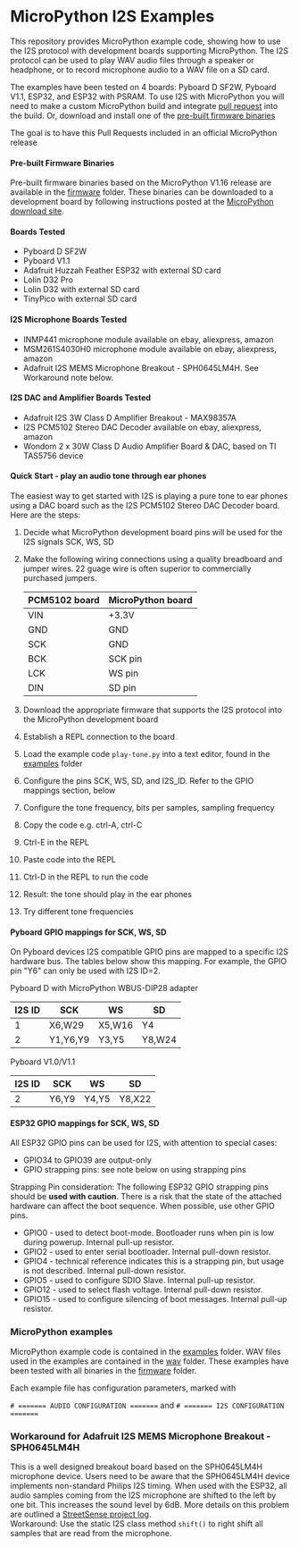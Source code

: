 # MicroPython I2S Examples

This repository provides MicroPython example code, showing how to use the I2S protocol with development boards supporting MicroPython.  The I2S protocol can be used to play WAV audio files through a speaker or headphone, or to record microphone audio to a WAV file on a SD card. 

The examples have been tested on 4 boards:  Pyboard D SF2W, Pyboard V1.1, ESP32, and ESP32 with PSRAM.  To use I2S with MicroPython you will need to make a custom MicroPython build and integrate [pull request](https://github.com/micropython/micropython/pull/7183) into the build.  Or, download and install one of the [pre-built firmware binaries](firmware)

The goal is to have this Pull Requests included in an official MicroPython release  

#### Pre-built Firmware Binaries
Pre-built firmware binaries based on the MicroPython V1.16 release are available in the [firmware](firmware) folder.  These binaries can be downloaded to a development board by following instructions posted at the [MicroPython download site](https://micropython.org/download/).

#### Boards Tested
  * Pyboard D SF2W
  * Pyboard V1.1
  * Adafruit Huzzah Feather ESP32 with external SD card
  * Lolin D32 Pro
  * Lolin D32 with external SD card
  * TinyPico with external SD card
  
#### I2S Microphone Boards Tested
 * INMP441 microphone module available on ebay, aliexpress, amazon
 * MSM261S4030H0 microphone module available on ebay, aliexpress, amazon
 * Adafruit I2S MEMS Microphone Breakout - SPH0645LM4H. See Workaround note below.
  
#### I2S DAC and Amplifier Boards Tested
   * Adafruit I2S 3W Class D Amplifier Breakout - MAX98357A
   * I2S PCM5102 Stereo DAC Decoder available on ebay, aliexpress, amazon
   * Wondom 2 x 30W Class D Audio Amplifier Board & DAC, based on TI TAS5756 device
   
#### Quick Start - play an audio tone through ear phones
The easiest way to get started with I2S is playing a pure tone to ear phones using a DAC board such as the I2S PCM5102 Stereo DAC Decoder board.  Here are the steps:

1. Decide what MicroPython development board pins will be used for the I2S signals SCK, WS, SD
1. Make the following wiring connections using a quality breadboard and jumper wires.  22 guage wire is often superior to commercially purchased jumpers.

    |PCM5102 board|MicroPython board|
    |--|--|
    |VIN|+3.3V|
    |GND|GND|
    |SCK|GND|
    |BCK|SCK pin|
    |LCK|WS pin|
    |DIN|SD pin|

1. Download the appropriate firmware that supports the I2S protocol into the MicroPython development board
1. Establish a REPL connection to the board
1. Load the example code `play-tone.py` into a text editor, found in the [examples](examples) folder
1. Configure the pins SCK, WS, SD, and I2S_ID.  Refer to the GPIO mappings section, below
1. Configure the tone frequency, bits per samples, sampling frequency
1. Copy the code e.g.  ctrl-A, ctrl-C
1. Ctrl-E in the REPL
1. Paste code into the REPL
1. Ctrl-D in the REPL to run the code
1. Result: the tone should play in the ear phones
1. Try different tone frequencies

#### Pyboard GPIO mappings for SCK, WS, SD

On Pyboard devices I2S compatible GPIO pins are mapped to a specific I2S hardware bus.  The tables below show this mapping.  For example, the GPIO pin "Y6" can only be used with I2S ID=2. 

Pyboard D with MicroPython WBUS-DIP28 adapter

|I2S ID|SCK|WS|SD|
|--|--|--|--|
|1|X6,W29|X5,W16|Y4|
|2|Y1,Y6,Y9|Y3,Y5|Y8,W24|

Pyboard V1.0/V1.1

|I2S ID|SCK|WS|SD|
|--|--|--|--|
|2|Y6,Y9|Y4,Y5|Y8,X22|

#### ESP32 GPIO mappings for SCK, WS, SD

All ESP32 GPIO pins can be used for I2S, with attention to special cases:
*   GPIO34 to GPIO39 are output-only
*   GPIO strapping pins:  see note below on using strapping pins

Strapping Pin consideration:
The following ESP32 GPIO strapping pins should be **used with caution**.  There is a risk that the state of the attached hardware can affect the boot sequence.  When possible, use other GPIO pins.
*   GPIO0 - used to detect boot-mode.  Bootloader runs when pin is low during powerup. Internal pull-up resistor.
*   GPIO2 - used to enter serial bootloader.  Internal pull-down resistor.
*   GPIO4 - technical reference indicates this is a strapping pin, but usage is not described.  Internal pull-down resistor.
*   GPIO5 - used to configure SDIO Slave.  Internal pull-up resistor.
*   GPIO12 - used to select flash voltage.  Internal pull-down resistor.
*   GPIO15 - used to configure silencing of boot messages.  Internal pull-up resistor.

### MicroPython examples
MicroPython example code is contained in the [examples](examples) folder.  WAV files used in the examples are contained in the [wav](wav) folder.  These examples have been tested with all binaries in the [firmware](firmware) folder.

Each example file has configuration parameters, marked with

`# ======= AUDIO CONFIGURATION =======`
and 
`# ======= I2S CONFIGURATION =======`

### Workaround for Adafruit I2S MEMS Microphone Breakout - SPH0645LM4H
This is a well designed breakout board based on the SPH0645LM4H microphone device. Users need to be aware that the SPH0645LM4H device implements non-standard Philips I2S timing.  When used with the ESP32, all audio samples coming from the I2S microphone are shifted to the left by one bit. This increases the sound level by 6dB. More details on this problem are outlined a [StreetSense project log](https://hackaday.io/project/162059-street-sense/log/160705-new-i2s-microphone).  
Workaround:  Use the static I2S class method `shift()` to right shift all samples that are read from the microphone.